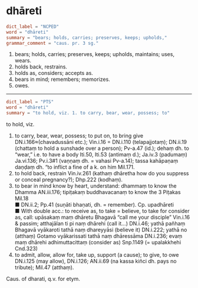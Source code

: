 # dhāreti

``` toml
dict_label = "NCPED"
word = "dhāreti"
summary = "bears; holds, carries; preserves, keeps; upholds,"
grammar_comment = "caus. pr. 3 sg."
```

1. bears; holds, carries; preserves, keeps; upholds, maintains; uses, wears.
2. holds back, restrains.
3. holds as, considers; accepts as.
4. bears in mind; remembers; memorizes.
5. owes.

--------------------

``` toml
dict_label = "PTS"
word = "dhāreti"
summary = "to hold, viz. 1. to carry, bear, wear, possess; to"
```

to hold, viz.

1. to carry, bear, wear, possess; to put on, to bring give DN.i.166≈(chavadussāni etc.); Vin.i.16 = DN.i.110 (telapajjotaṃ); DN.ii.19 (chattaṃ to hold a sunshade over a person); Pv\-a.47 (id.); dehaṃ dh. to “wear,” i.e. to have a body Iti.50, Iti.53 (antimaṃ d.); Ja.iv.3 (padumaṃ) Ja.vi.136; Pv.i.3#1 (vaṇṇaṃ dh. = vahasi Pv\-a.14); tassa kahāpaṇaṃ daṇḍaṃ dh. “to inflict a fine of a k. on him Mil.171.
2. to hold back, restrain Vin.iv.261 (kathaṃ dhāretha how do you suppress or conceal pregnancy?); Dhp.222 (kodhaṃ).
3. to bear in mind know by heart, understand: dhammaṃ to know the Dhamma AN.iii.176; tipiṭakaṃ buddhavacanaṃ to know the 3 Piṭakas Mil.18  
   ■ DN.ii.2; Pp.41 (suṇāti bhaṇati, dh. = remember). Cp. upadhāreti  
   ■ With double acc.: to receive as, to take = believe, to take for consider as, call: upāsakaṃ maṃ dhāretu Bhagavā “call me your disciple” Vin.i.16 & passim; atthajālan ti pi naṃ dhārehi (call it…) DN.i.46; yathā pañhaṃ Bhagavā vyākaroti tathā naṃ dhareyyāsi (believe it) DN.i.222; yathā no (atthaṃ) Gotamo vyākarissati tathā naṃ dhāressāma DN.i.236; evaṃ maṃ dhārehi adhimuttacittaṃ (consider as) Snp.1149 (= upalakkhehi Cnd.323)
4. to admit, allow, allow for, take up, support (a cause); to give, to owe DN.i.125 (may allow), DN.i.126; AN.ii.69 (na kassa kiñci dh. pays no tribute); Mil.47 (atthaṃ).

Caus. of dharati, q.v. for etym.

